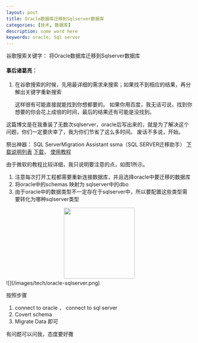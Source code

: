 ```yaml
---
layout: post
title: Oracle数据库迁移到Sqlserver数据库
categories: [技术, 数据库]
description: some word here
keywords: oracle, Sql server
---
```

谷歌搜索关键字： 将Oracle数据库迁移到Sqlserver数据库
#### 事后诸葛亮：
1. 在谷歌搜索的时候，先用最详细的需求来搜索；如果找不到相应的结果，再分解出关键字重新搜索
	
	这样很有可能直接就能找到你想都要的。
	如果你用百度，我无话可说，找到你想要的你会花上成倍的时间，最后的结果还有可能是没找到。

这篇博文是在我重装了无数次sqlserver，oracle后写出来的，就是为了解决这个问题，你们一定要庆幸了，我为你们节省了这么多时间。
废话不多说，开始。

祭出神器： SQL ServerMigration Assistant ssma（SQL SERVER迁移助手） [下载说明列表](https://docs.microsoft.com/zh-cn/sql/ssma/oracle/installing-ssma-for-oracle-oracletosql) [下载](https://www.microsoft.com/en-us/download/details.aspx?id=54258)， [使用教程](https://docs.microsoft.com/zh-cn/sql/ssma/oracle/migrating-oracle-databases-to-sql-server-oracletosql)

由于微软的教程比较详细，我只说明要注意的点，如图1所示。
1. 注意每次打开工程都需要重新连接数据库，并且选择oracle中要迁移的数据库
2. 将oracle中的schemas 映射为 sqlserver中的dbo
3. 由于oracle中的数据类型不一定存在于sqlserver中，所以要配置这些类型需要转化为哪种sqlserver类型

<div align="center"><img width="192px" height="192px" src="https://goldisland.github.io/gengdu/assets/images/tech/oracle-sqlserver.png"/></div>
![](/images/tech/oracle-sqlserver.png)

按照步骤
1. connect to oracle ， connect to sql server
2. Covert schema
3. Migrate Data 即可

有问题可以问我，态度要好撒







